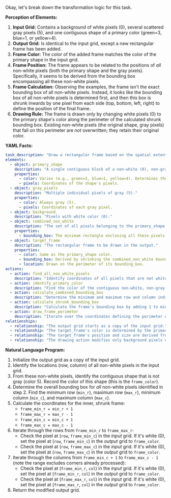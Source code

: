Okay, let's break down the transformation logic for this task.

**Perception of Elements:**

1.  **Input Grid:** Contains a background of white pixels (0), several scattered gray pixels (5), and one contiguous shape of a primary color (green=3, blue=1, or yellow=4).
2.  **Output Grid:** Is identical to the input grid, except a new rectangular frame has been added.
3.  **Frame Color:** The color of the added frame matches the color of the primary shape in the input grid.
4.  **Frame Position:** The frame appears to be related to the positions of *all* non-white pixels (both the primary shape and the gray pixels). Specifically, it seems to be derived from the bounding box encompassing all these non-white pixels.
5.  **Frame Calculation:** Observing the examples, the frame isn't the exact bounding box of all non-white pixels. Instead, it looks like the bounding box of all non-white pixels is determined first, and then this box is shrunk inwards by one pixel from each side (top, bottom, left, right) to define the position of the final frame.
6.  **Drawing Rule:** The frame is drawn only by changing white pixels (0) to the primary shape's color along the perimeter of the calculated shrunk bounding box. Existing non-white pixels (the original shape, gray pixels) that fall on this perimeter are *not* overwritten; they retain their original color.

**YAML Facts:**


```yaml
task_description: "Draw a rectangular frame based on the spatial extent of all non-background pixels."
elements:
  - object: primary_shape
    description: "A single contiguous block of a non-white (0), non-gray (5) color."
    properties:
      - color: Varies (e.g., green=3, blue=1, yellow=4). Determines the frame color.
      - pixels: Coordinates of the shape's pixels.
  - object: gray_pixels
    description: "Multiple individual pixels of gray (5)."
    properties:
      - color: Always gray (5).
      - pixels: Coordinates of each gray pixel.
  - object: background
    description: "Pixels with white color (0)."
  - object: combined_non_white
    description: "The set of all pixels belonging to the primary_shape and gray_pixels."
    properties:
      - bounding_box: The minimum rectangle enclosing all these pixels [min_row, min_col, max_row, max_col].
  - object: target_frame
    description: "The rectangular frame to be drawn in the output."
    properties:
      - color: Same as the primary_shape color.
      - bounding_box: Derived by shrinking the combined_non_white bounding_box inwards by 1 pixel from each side [(min_row+1), (min_col+1), (max_row-1), (max_col-1)].
      - location: Drawn on the perimeter of its bounding_box.
actions:
  - action: find_all_non_white_pixels
    description: "Identify coordinates of all pixels that are not white (0)."
  - action: identify_primary_color
    description: "Find the color of the contiguous non-white, non-gray shape among the non-white pixels."
  - action: calculate_combined_bounding_box
    description: "Determine the minimum and maximum row and column indices for all non-white pixels."
  - action: calculate_shrunk_bounding_box
    description: "Calculate the frame's bounding box by adding 1 to min_row and min_col, and subtracting 1 from max_row and max_col of the combined bounding box."
  - action: draw_frame_perimeter
    description: "Iterate over the coordinates defining the perimeter of the shrunk_bounding_box. If a coordinate corresponds to a white (0) pixel in the input grid, change its color in the output grid to the primary_color. Otherwise, leave it unchanged."
relationships:
  - relationship: "The output grid starts as a copy of the input grid."
  - relationship: "The target_frame's color is determined by the primary_shape's color."
  - relationship: "The target_frame's position and size are derived from the bounding box of *all* non-white pixels (primary_shape + gray_pixels) after an inward shrinking operation."
  - relationship: "The drawing action modifies only background pixels on the target_frame's perimeter."
```


**Natural Language Program:**

1.  Initialize the output grid as a copy of the input grid.
2.  Identify the locations (row, column) of all non-white pixels in the input grid.
3.  From these non-white pixels, identify the contiguous shape that is not gray (color 5). Record the color of this shape (this is the `frame_color`).
4.  Determine the overall bounding box for *all* non-white pixels identified in step 2. Find the minimum row (`min_r`), maximum row (`max_r`), minimum column (`min_c`), and maximum column (`max_c`).
5.  Calculate the coordinates for the inner, shrunk frame:
    *   `frame_min_r = min_r + 1`
    *   `frame_max_r = max_r - 1`
    *   `frame_min_c = min_c + 1`
    *   `frame_max_c = max_c - 1`
6.  Iterate through the rows from `frame_min_r` to `frame_max_r`:
    *   Check the pixel at (`row`, `frame_min_c`) in the *input* grid. If it's white (0), set the pixel at (`row`, `frame_min_c`) in the *output* grid to `frame_color`.
    *   Check the pixel at (`row`, `frame_max_c`) in the *input* grid. If it's white (0), set the pixel at (`row`, `frame_max_c`) in the *output* grid to `frame_color`.
7.  Iterate through the columns from `frame_min_c + 1` to `frame_max_c - 1` (note the range excludes corners already processed):
    *   Check the pixel at (`frame_min_r`, `col`) in the *input* grid. If it's white (0), set the pixel at (`frame_min_r`, `col`) in the *output* grid to `frame_color`.
    *   Check the pixel at (`frame_max_r`, `col`) in the *input* grid. If it's white (0), set the pixel at (`frame_max_r`, `col`) in the *output* grid to `frame_color`.
8.  Return the modified output grid.